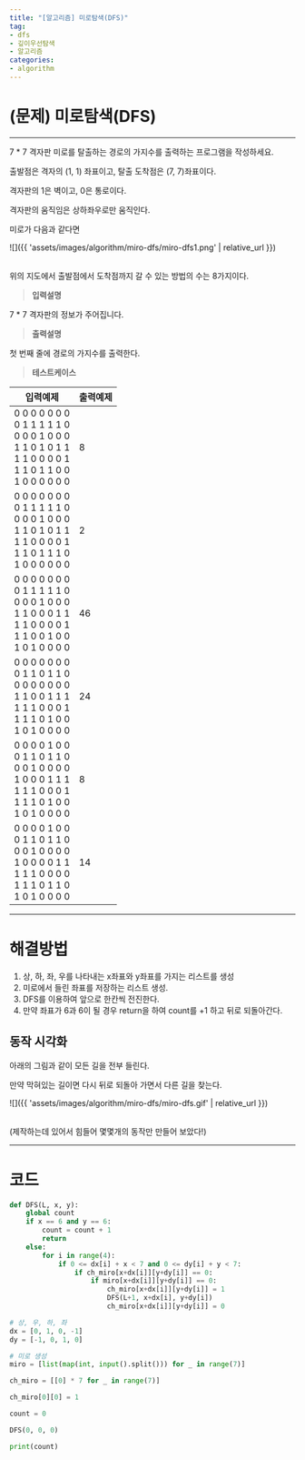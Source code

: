 ```yaml
---
title: "[알고리즘] 미로탐색(DFS)"
tag:
- dfs
- 깊이우선탐색
- 알고리즘
categories:
- algorithm
---
```


# (문제) 미로탐색(DFS)
---

7 * 7 격자판 미로를 탈출하는 경로의 가지수를 출력하는 프로그램을 작성하세요.

출발점은 격자의 (1, 1) 좌표이고, 탈출 도착점은 (7, 7)좌표이다.

격자판의 1은 벽이고, 0은 통로이다.

격자판의 움직임은 상하좌우로만 움직인다.

미로가 다음과 같다면

![]({{ 'assets/images/algorithm/miro-dfs/miro-dfs1.png' | relative_url }})<br><br>

위의 지도에서 출발점에서 도착점까지 갈 수 있는 방법의 수는 8가지이다.


> **입력설명**

7 * 7 격자판의 정보가 주어집니다.

> **출력설명**

첫 번째 줄에 경로의 가지수를 출력한다.

> **테스트케이스**
 

| 입력예제 | 출력예제 |
| -------- | -------- | 
| 0 0 0 0 0 0 0<br>0 1 1 1 1 1 0<br>0 0 0 1 0 0 0<br>1 1 0 1 0 1 1<br>1 1 0 0 0 0 1<br>1 1 0 1 1 0 0<br>1 0 0 0 0 0 0 | 8 | 
| 0 0 0 0 0 0 0<br>0 1 1 1 1 1 0<br>0 0 0 1 0 0 0<br>1 1 0 1 0 1 1<br>1 1 0 0 0 0 1<br>1 1 0 1 1 1 0<br>1 0 0 0 0 0 0 | 2 | 
| 0 0 0 0 0 0 0<br>0 1 1 1 1 1 0<br>0 0 0 1 0 0 0<br>1 1 0 0 0 1 1<br>1 1 0 0 0 0 1<br>1 1 0 0 1 0 0<br>1 0 1 0 0 0 0 | 46 | 
| 0 0 0 0 0 0 0<br>0 1 1 0 1 1 0<br>0 0 0 0 0 0 0<br>1 1 0 0 1 1 1<br>1 1 1 0 0 0 1<br>1 1 1 0 1 0 0<br>1 0 1 0 0 0 0 | 24 | 
| 0 0 0 0 1 0 0<br>0 1 1 0 1 1 0<br>0 0 1 0 0 0 0<br>1 0 0 0 1 1 1<br>1 1 1 0 0 0 1<br>1 1 1 0 1 0 0<br>1 0 1 0 0 0 0 | 8 | 
| 0 0 0 0 1 0 0<br>0 1 1 0 1 1 0<br>0 0 1 0 0 0 0<br>1 0 0 0 0 1 1<br>1 1 1 0 0 0 0<br>1 1 1 0 1 1 0<br>1 0 1 0 0 0 0 | 14 | 

---
# 해결방법
1. 상, 하, 좌, 우를 나타내는 x좌표와 y좌표를 가지는 리스트를 생성
2. 미로에서 들린 좌표를 저장하는 리스트 생성.
3. DFS를 이용하여 앞으로 한칸씩 전진한다.
4. 만약 좌표가 6과 6이 될 경우 return을 하여 count를 +1 하고 뒤로 되돌아간다.
## 동작 시각화

아래의 그림과 같이 모든 길을 전부 들린다.

만약 막혀있는 길이면 다시 뒤로 되돌아 가면서 다른 길을 찾는다.

![]({{ 'assets/images/algorithm/miro-dfs/miro-dfs.gif' | relative_url }})<br><br>

(제작하는데 있어서 힘들어 몇몇개의 동작만 만들어 보았다!)

---
# 코드
```python
def DFS(L, x, y):
    global count
    if x == 6 and y == 6:
        count = count + 1
        return
    else:
        for i in range(4):
            if 0 <= dx[i] + x < 7 and 0 <= dy[i] + y < 7:
                if ch_miro[x+dx[i]][y+dy[i]] == 0:
                    if miro[x+dx[i]][y+dy[i]] == 0:
                        ch_miro[x+dx[i]][y+dy[i]] = 1
                        DFS(L+1, x+dx[i], y+dy[i])
                        ch_miro[x+dx[i]][y+dy[i]] = 0

# 상, 우, 하, 좌
dx = [0, 1, 0, -1]
dy = [-1, 0, 1, 0]

# 미로 생성
miro = [list(map(int, input().split())) for _ in range(7)]

ch_miro = [[0] * 7 for _ in range(7)]

ch_miro[0][0] = 1

count = 0

DFS(0, 0, 0)

print(count)
```
